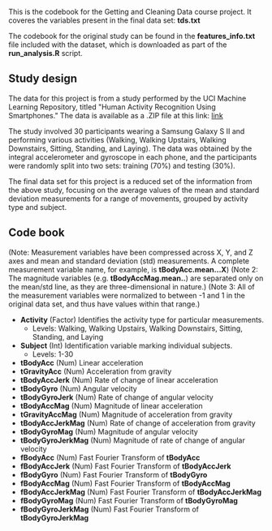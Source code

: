This is the codebook for the Getting and Cleaning Data course project. It coveres the variables present in the final data set: **tds.txt**

The codebook for the original study can be found in the **features_info.txt** file included with the dataset, which is downloaded as part of the **run_analysis.R** script.

## Study design

The data for this project is from a study performed by the UCI Machine Learning Repository, titled "Human Activity Recognition Using Smartphones." The data is available as a .ZIP file at this link: [link](https://d396qusza40orc.cloudfront.net/getdata%2Fprojectfiles%2FUCI%20HAR%20Dataset.zip)

The study involved 30 participants wearing a Samsung Galaxy S II and performing various activities (Walking, Walking Upstairs, Walking Downstairs, Sitting, Standing, and Laying). The data was obtained by the integral accelerometer and gyroscope in each phone, and the participants were randomly split into two sets: training (70%) and testing (30%).

The final data set for this project is a reduced set of the information from the above study, focusing on the average values of the mean and standard deviation measurements for a range of movements, grouped by activity type and subject.

## Code book
(Note: Measurement variables have been compressed across X, Y, and Z axes and mean and standard deviation (std) measurements. A complete measurement variable name, for example, is **tBodyAcc.mean...X**)
(Note 2: The magnitude variables (e.g. **tBodyAccMag.mean..**) are separated only on the mean/std line, as they are three-dimensional in nature.)
(Note 3: All of the measurement variables were normalized to between -1 and 1 in the original data set, and thus have values within that range.)

* **Activity** (Factor) Identifies the activity type for particular measurements.
    + Levels: Walking, Walking Upstairs, Walking Downstairs, Sitting, Standing, and Laying
* **Subject** (Int) Identification variable marking individual subjects.
    + Levels: 1-30
* **tBodyAcc** (Num) Linear acceleration
* **tGravityAcc** (Num) Acceleration from gravity
* **tBodyAccJerk** (Num) Rate of change of linear acceleration
* **tBodyGyro** (Num) Angular velocity
* **tBodyGyroJerk** (Num) Rate of change of angular velocity
* **tBodyAccMag** (Num) Magnitude of linear acceleration
* **tGravityAccMag** (Num) Magnitude of acceleration from gravity
* **tBodyAccJerkMag** (Num) Rate of change of acceleration from gravity
* **tBodyGyroMag** (Num) Magnitude of angular velocity
* **tBodyGyroJerkMag** (Num) Magnitude of rate of change of angular velocity
* **fBodyAcc** (Num) Fast Fourier Transform of **tBodyAcc**
* **fBodyAccJerk** (Num) Fast Fourier Transform of **tBodyAccJerk**
* **fBodyGyro** (Num) Fast Fourier Transform of **tBodyGyro**
* **fBodyAccMag** (Num) Fast Fourier Transform of **tBodyAccMag**
* **fBodyAccJerkMag** (Num) Fast Fourier Transform of **tBodyAccJerkMag**
* **fBodyGyroMag** (Num) Fast Fourier Transform of **tBodyGyroMag**
* **fBodyGyroJerkMag** (Num) Fast Fourier Transform of **tBodyGyroJerkMag**